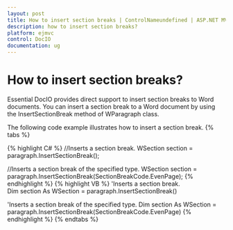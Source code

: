 ```yaml
---
layout: post
title: How to insert section breaks | ControlNameundefined | ASP.NET MVC | Syncfusion
description: how to insert section breaks?
platform: ejmvc
control: DocIO
documentation: ug
---
```


# How to insert section breaks?

Essential DocIO provides direct support to insert section breaks to Word documents. You can insert a section break to a Word document by using the InsertSectionBreak method of WParagraph class.

The following code example illustrates how to insert a section break.
{% tabs %}

{% highlight C# %}
//Inserts a section break.
WSection section = paragraph.InsertSectionBreak();

//Inserts a section break of the specified type.
WSection section = paragraph.InsertSectionBreak(SectionBreakCode.EvenPage);
{% endhighlight %}
{% highlight VB %}
'Inserts a section break.
Dim section As WSection = paragraph.InsertSectionBreak()

'Inserts a section break of the specified type.
Dim section As WSection = paragraph.InsertSectionBreak(SectionBreakCode.EvenPage)
{% endhighlight %}
{% endtabs %} 

